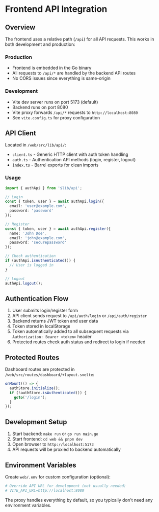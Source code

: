 # Frontend API Integration

## Overview

The frontend uses a relative path (`/api`) for all API requests. This works in both development and production:

### Production
- Frontend is embedded in the Go binary
- All requests to `/api/*` are handled by the backend API routes
- No CORS issues since everything is same-origin

### Development
- Vite dev server runs on port 5173 (default)
- Backend runs on port 8080
- Vite proxy forwards `/api/*` requests to `http://localhost:8080`
- See `vite.config.ts` for proxy configuration

## API Client

Located in `/web/src/lib/api/`:

- `client.ts` - Generic HTTP client with auth token handling
- `auth.ts` - Authentication API methods (login, register, logout)
- `index.ts` - Barrel exports for clean imports

### Usage

```typescript
import { authApi } from '$lib/api';

// Login
const { token, user } = await authApi.login({ 
  email: 'user@example.com', 
  password: 'password' 
});

// Register
const { token, user } = await authApi.register({
  name: 'John Doe',
  email: 'john@example.com',
  password: 'securepassword'
});

// Check authentication
if (authApi.isAuthenticated()) {
  // User is logged in
}

// Logout
authApi.logout();
```

## Authentication Flow

1. User submits login/register form
2. API client sends request to `/api/auth/login` or `/api/auth/register`
3. Backend returns JWT token and user data
4. Token stored in localStorage
5. Token automatically added to all subsequent requests via `Authorization: Bearer <token>` header
6. Protected routes check auth status and redirect to login if needed

## Protected Routes

Dashboard routes are protected in `/web/src/routes/dashboard/+layout.svelte`:

```typescript
onMount(() => {
  authStore.initialize();
  if (!authStore.isAuthenticated()) {
    goto('/login');
  }
});
```

## Development Setup

1. Start backend: `make run` or `go run main.go`
2. Start frontend: `cd web && pnpm dev`
3. Open browser to `http://localhost:5173`
4. API requests will be proxied to backend automatically

## Environment Variables

Create `web/.env` for custom configuration (optional):

```bash
# Override API URL for development (not usually needed)
# VITE_API_URL=http://localhost:8080
```

The proxy handles everything by default, so you typically don't need any environment variables.
